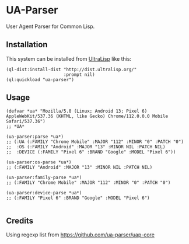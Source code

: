 # UA-Parser

User Agent Parser for Common Lisp.

## Installation

This system can be installed from [UltraLisp](https://ultralisp.org/) like this:

```common-lisp
(ql-dist:install-dist "http://dist.ultralisp.org/"
                      :prompt nil)
(ql:quickload "ua-parser")
```

## Usage

```common-lisp
(defvar *ua* "Mozilla/5.0 (Linux; Android 13; Pixel 6) AppleWebKit/537.36 (KHTML, like Gecko) Chrome/112.0.0.0 Mobile Safari/537.36")
;; *UA*

(ua-parser:parse *ua*)
;; (:UA (:FAMILY "Chrome Mobile" :MAJOR "112" :MINOR "0" :PATCH "0") 
;;  :OS (:FAMILY "Android" :MAJOR "13" :MINOR NIL :PATCH NIL) 
;;  :DEVICE (:FAMILY "Pixel 6" :BRAND "Google" :MODEL "Pixel 6"))

(ua-parser:os-parse *ua*)
;; (:FAMILY "Android" :MAJOR "13" :MINOR NIL :PATCH NIL)

(ua-parser:family-parse *ua*)
;; (:FAMILY "Chrome Mobile" :MAJOR "112" :MINOR "0" :PATCH "0")

(ua-parser:device-parse *ua*)
;; (:FAMILY "Pixel 6" :BRAND "Google" :MODEL "Pixel 6")


```

## Credits

Using regexp list from https://github.com/ua-parser/uap-core
